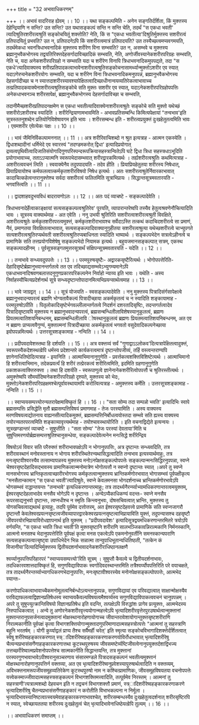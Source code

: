+++
title = "32 अभावाधिकरणम्"

+++
।। अभावं वादरिराह ह्येवम् ।। 10 ।। यथा सङ्कल्पमिति - अनेन सङ्गतिर्दर्शिता, किं मुक्त्तस्य देहेन्द्रियाणि न सन्ति? उत सन्ति? उत यथासङ्कल्पं सन्ति न सन्ति चेति, तदर्थं "स एकधा भवती' त्यादिश्रुतिरशरीरत्वश्रुतिं सङ्कोचयितुं शक्त्तोति? नेति, किं स "एकधा भवतीत्या'दिश्रुतिर्मुक्त्तस्य सशरीरत्वं प्रतिपादयितुं प्रभवति? उत न, प्रतिपादनेऽपि किं सशरीरत्वमात्रं प्रतिपादयति? उत तस्यैच्छत्वमप्यवगमयति, तदर्थमेकधा भवनत्रिधाभवनादिकं मुक्त्तस्य शरीरेण विना सम्भवति? उत न, असम्भवे च मुक्त्तस्य ब्रह्मानुभवैकभोगस्य तद्वयतिरिक्त्तदेहसर्गादाविच्छादिकं सम्भवति, नेति, अणोर्जीवस्यानेकशरीरपरिग्रहः सम्भवति, नेति च, यदा अनेकशरीरपरिग्रहो न सम्भवति यदा च शरीरेण विनापि त्रिधाभवनादिकमुपपद्यते, तदा "स एकधे'त्यादिवाक्यस्य शरीरप्रतिपादकत्वाभावेनाशरीरत्वश्रुतिसङ्कोचनासामर्थ्यान्मुक्त्तोऽशरीर एव स्यात् यदाऽणेरप्यनेकशरीरयोगः सम्भवति, यदा च शरीरेण विना त्रिधाभवनादिकमनुपपन्नं, ब्रह्मानुभवैकभोगस्य देहसर्गादीच्छा च न स्यात्तदाशरीरस्यावश्यापेक्षितत्वादिच्छाधीनान्वयव्यतिरेकत्वाभावाच्च तत्प्रतिपादकवाक्येनाशरीरत्वश्रुतिसङ्कोचे सति मुक्त्तः सशरीर एव स्यात्, यदाऽनेकशरीरपरिग्रहोपपत्तिः अनेकधाभवनञ्च शरीरसापेक्षं, ब्रह्मानुभवैकभोगस्य देहसर्गादाविच्छा च सम्भवति,

तदानीमैच्छशरीरप्रतिपादनक्षमेण स एकधा भवतीत्यादिवाक्येनाशरीरत्वश्रुतेः सङ्कोचे सति मुक्त्तो यथेच्छं सशरीरोऽशरीरश्च स्यादिति । शरीरेन्द्रियाणामभावमिति - अभावप्रतिसम्बन्धि किमित्यपेक्षायां "तन्वभाव'इति सूत्रस्ततनुशब्देन प्रतियोगिविशेषावगम इति भावः । शरीरसम्बन्ध इति - शरीरत्वप्रयुक्त्तं दुःखहेतुतत्वमिति भावः । एवमशरीर एवेत्येकः पक्षः ।। 10 ।।

।। भावं जैमिनिर्विकल्पामननात् ।। 11 ।। अत्र शरीरिवाचिशब्दो न श्रुत इत्यत्राह - आत्मन एकस्येति । द्विधाशब्दादीनां धर्मिभेदे एव स्वारस्यं "तदण्डमकरोत् द्विधा' इत्यादिप्रयोगात् द्रव्यत्वपृथिवीत्वादिजातिसंयोगादिगुणपरिस्पन्दरूपक्रियासहस्त्रान्वितेऽपि घटे द्विधा त्रिधा सहस्त्रधाऽभूदिति प्रयोगाभावाच्च, तताऽऽप्यात्मनि स्वरूपभेदासम्भवात् शरीरद्वारकमित्यर्थः । तर्ह्यशरीरत्वश्रुतिः कथमित्यत्राह - अशरीरत्ववचनं त्विति । स्ववाक्येनैव तदुपपादयति - तदेव हीति । प्रियाप्रियहेतुतया शरीरस्य निषेधात्, प्रियाप्रियायोश्च कर्मफलत्वात्कर्मकृतशरीरविषयो निषेध इत्यर्थः । अतः सशरीरत्वश्रुतेर्निवारकाभावात् कादाचित्कहेत्वन्तरानुक्त्तेश्च सर्वदा सशरीरत्वं फलितमिति सूत्राभिप्रायः । सिद्धान्तसूत्रमवतारयति - भगवांस्त्विति ।। 11 ।।

।। द्वादशाहवदुभयविधं बादरायणोऽतः ।। 12 ।। अतः पदं व्याचष्टे - सङ्कल्पादेवेति ।

त्रिधाभवनादेर्हेत्वाकाङ्क्षायां सत्यसङ्कल्पत्वश्रुतिरेव' पूरयति, व्यापारान्तरेष्वपि तस्यैव हेतुत्वश्रवणेनौचित्यादिति भावः । सूत्रस्य वाक्यार्थमाह - अत एवेति । ननु उभयी श्रुतिरिति सशरीरत्वाशरीरत्वश्रुती विवक्षिते, अशरीरत्वश्रुतेः कर्मकृतशरीरपरत्वमुक्त्तं, कर्मकृतशरीराभावश्च सर्वेदाऽस्ति तत्कथं कदाचिदशरीरत्वे सा प्रमाणं, नैवं, प्रमाणतया विवक्षितत्वाभावात्, सत्यसङ्कल्पादिवाक्यानुगृहीतया सशरीरत्वश्रुत्या यथेच्छशरीरत्वे चाभ्युपगते सत्यशरीरत्वश्रुतिरप्यर्थवती सशरीरत्वश्रुतिरप्यबाधिनता स्यादिति भाष्यार्थः । सङ्कल्पभेदेन सत्रत्वेऽहीनत्वे च प्रामाणिके सति तत्तप्रयोगविशेषेषु सङ्कल्पभेदो नियामक इत्यर्थः । बहुयजमानसङ्कल्पात् सत्रम्, एकस्थ सङ्कल्पादहीनम् । पूर्वसूत्रसङ्गतमुत्तरसूत्रार्थं संक्षिपन्सूत्रमवतारयति - यदेति ।। 12 ।।

।। तन्वभावे सन्ध्यवदुपपत्तेः ।। 13 ।। परमपुरुषसृष्टैः- अद्वारकसृष्टैरित्यर्थः । भोगोपपत्तेरिति- देहादिसृष्टेर्ब्रह्मानुभवानन्तर्गतत्वे तत एव तदिच्छाद्यसम्भवेऽभ्युगम्यमानेऽपि एकधाभवनादिश्रवणबलात्तदनुगुणप्रकारपरिकल्पनेन निर्वाहो न्याय्य इति भावः । यथेति - अस्य निर्वाहस्यौचित्यप्रदेर्शनार्थ सूत्रे सन्ध्यदृष्टान्तोपादानमित्यभिप्रयन्सार्थत्वमाह ।। 13 ।।

।। भावे जाग्रद्वत् ।। 14 ।। सूत्रं योजयति - स्वसङ्कल्पादेवेति । ननु मुक्त्तस्य पित्रादिसंर्गसापेक्षत्वे ब्रह्मानुभवादन्यपरत्वं ब्रह्मणि भोग्यतावैकल्यं पित्रादीच्छाया अकर्मकृतत्वं च न स्यादिति शङ्कायामाह - परमपुरुषोऽपीति । पितृलोकादिसृष्टेर्भगवल्लीलान्तर्गतत्वे निदर्शनं दशरतादिसृष्टिः, तदन्तगर्तत्वादेव पित्रादिसृष्टावपि मुक्त्तस्य न ब्रह्मानुभवादन्यपरत्वं, ब्रह्मसन्बन्धिलीलाविशेषस्यानुकूलत्वं, ब्रह्मणः प्रियतमत्वातिशयनिबन्धनम्, ब्रह्मसम्बन्धिलीलावि ोषस्थानुकूलत्वं ब्रह्मणः प्रियतमत्वातिशयनिबन्धनम्, अत एव न ब्रह्मणः प्राप्यत्ववैगुण्यं, मुक्त्तात्मनां पित्रादीच्छाया अकर्मकृतत्वं भगवतो वसुदेवादिकल्पनेच्छाया इवोपपन्नमित्यर्थः । उत्तरसूत्रशङ्कामाह - नन्विति ।। 14 ।।

।। प्रदीपवदावेशस्तथा हि दर्शयति ।। 15 ।। अत्र वक्त्तव्यं सर्वं "गुणाद्वाऽऽलोकव'दित्यत्रापेक्षितत्वादुक्त्तं, स्वरूपस्यैकदेशस्थत्व्रेपि धर्मस्य प्रदेशान्तरे कार्यकरत्वमात्रं दृष्टान्तोपजीव्यं, तर्हि वस्त्वन्तराण्यपि ज्ञानेनाधितिष्ठेदित्यत्राह - इयानिति । आत्माभिमानानुगुणेति - प्रवर्त्तकत्वशक्त्तिविशिष्टेत्यर्थः । आत्माभिमानो हि शरीरत्वाभिमानः, तदेकप्रवर्त्यं हि शरीरं तत्प्रेरकत्वं शरीरित्वमिति, इदमिति ग्रहणानुगुणेति प्रकाशकत्वाक्त्तिरुक्त्ता । तथा हि दशर्यति - स्वरूपाणुत्वे ज्ञानेनानेकशरीरित्वोपपत्तौ च श्रुतिरस्तीत्यर्थः । अमुक्त्तेष्वपि सौमर्यादिष्वनेकशरीरपरिग्रहो दृश्यते, मुक्त्तस्य को भेदः, मुक्त्तोऽनेकशरीरपरिग्रहक्षमश्चेत्पूर्वावस्थायामपि करोत्वित्यत्राह - अमुक्त्तस्य कर्मेति । उत्तरसूत्रशङ्कामाह - नन्विति ।। 15 ।।

।। स्वाप्ययसम्पत्त्योरन्यतरापेक्षमाविष्कृतं हि ।। 16 ।। "सता सोम्य तदा सम्पन्नो भवति' इत्यादिभिः स्वापे ब्रह्मसम्पत्तिः प्रसिद्धेति मृतौ ब्रह्मसम्पत्तिविषयं प्रमाणमाह - तेजः परस्यामिति । अस्य वाक्यस्य मरणविषयत्वद्योतनाय वाह्यनसीत्यादिकमुक्त्तं, ब्रह्मसम्पत्तिनिर्बोधत्वयोस्तदा सम्भवे सति ह्यस्य वाक्यस्य तयोरन्यतरपरत्वमिति शङ्काव्यावृत्त्यर्थमाह - तयोश्चावस्थायोरिति । इति वचनाद्विद्येते इत्यन्वयः । सूत्रखण्डान्तरं व्याचष्टे - सुषुप्तीति । "सता सोम्य' "तेजः परस्यां देवताया'मिति च सुषुप्तिमरणयोर्ब्रह्मसम्पत्तश्रुतिश्चानुसन्धेया, सङ्कल्पादेवेत्यनेन मनःसिद्धे शरीरेन्द्रिय

विषयोऽयं विवार सति परैरुक्त्तं शरीराभावपक्षेऽपि न भोगानुपपत्तिः, अत्र दृष्टान्तः सन्ध्यवदिति, तत्र शरीरावस्थानं मनोवस्तानाय न भोगाय शरीरस्थितेरन्यथासिद्धत्वादिति तन्वभाव इत्यस्यार्थमाहुः, तत्र मनःसृष्टवीश्वरस्यैव तत्साम्यापन्नस्य मुक्त्तस्य मनोऽनपेक्षसङ्कल्पोपपत्तेः सङ्कल्पान्मनःसिद्धिरनुपपन्ना, स्वप्ने चेश्वरसृष्टदेहादिसद्भावस्य प्रामाणिकत्वान्मनोमात्रेण भोगोत्पत्तौ न स्वप्नो दृष्टान्तः स्यात् ।अपरे तु स्वप्ने मानसभोगस्य भ्रान्तिकृतत्वाच्छारीरभोगस्य कर्मकृतत्वान्मुक्त्तस्य भ्रान्तिकर्मणोरभावात् भोगासम्भवं पूर्वपक्षीकृत्य "मनसैतान्कामान् "स एकधा भवती'त्यादिश्रुतेः, स्वप्ने केवलमनसा भोगदर्शनाच्च भ्रान्तिकर्मणोरभावेऽपि भोगसम्भवं राद्धान्तयन्तः "तन्वभावे' इत्यधिकरणान्तरमाहुः; तत्र तादर्थ्यनैरर्न्य्याभ्यामधिकरणान्तरत्वमयुक्त्तम्, ईश्वरसृष्टदेहलाभादेव मनसैव भोगेऽपि न दृष्टान्तः । अन्येऽप्यैकाधिकण्यं वदन्तः- स्वप्ने मनसैव रूपरसाद्यनुभवो दृष्टान्तः, त्वप्नधीश्च न स्मृतिः किन्त्वनुभवः, दोषसचिवत्वात् भ्रान्तिः, मुक्त्तस्य तु योगसचिवत्वाद्यथार्थ इत्याहुः, तदपि पूर्वमेव दत्तोत्तरम्, अत ईश्वरसृष्टदेहवत्त्वे प्रामाणिके सति स्वप्नजागरौ दृष्टान्तौ केवलेश्वरप्रयत्नसृष्टत्वजीवव्यापारद्वारकेश्वरप्रयत्नसृष्टत्वाभिप्रायाविति युक्त्तं, तदुपन्यासश्च दहसृष्टौ जीवपरयोरभिप्रायाविरोधज्ञापनार्थ इति युक्त्तम् । "प्रदीपवदावेशः' इत्यादिसूत्रद्वयमधिकरणान्तरमितरे त्रयोऽपि वर्णयन्ति, "स एकधा भवति त्रिधा भवती'ति मुक्त्तसृष्टानि शरीराणि सालभञ्जिकावन्निरात्मकानि निर्मनस्कानि, आत्मनो मनसश्च भेदानुपपत्तेरिति पूर्वपक्षं कृत्वा मनस एकत्वेऽपि एकमनोनुवर्तीनि समनस्कान्यपराणि सत्यसङ्कल्पत्वात्सृष्ट्वा उपाधिभेदेन भिन्नः सन्नात्मा तान्युपाधिभूतान्यधितिष्ठती, "तत्केन कं विजानीया'दित्यादिभिर्मुक्त्तस्य द्वितीयदशर्नाभावादनेकशरीराधिष्ठानलक्षणै

श्वर्य्यानुपपत्तिपरिहारपरं "स्वाप्ययसम्पत्त्यो'रिति सूत्रम् । सुषुप्तौ कैवल्ये च द्वितीयदर्शनाभावः, तदधिकारवशात्तदाविष्कृतं हि, सगुणविद्याविपाकः स्वर्गादिवदस्थान्तरमिति तत्रैश्वर्य्योपपत्तिरिति परे वयाचक्षते, तत्र तादर्थ्यनैरन्तर्य्याभ्यागधिकरणभेदानुपपत्तिः, मनःसृष्टावीश्वरस्येव मनोनपेक्षसङ्कल्पोपपत्तेः, आत्मभेद स्यान्तः-

करणोपाधिकत्वाभावाच्चैकमनोमूलत्वनिर्बन्धोऽत्यन्तानुपपन्नः, सगुणविद्यायां एव परिवद्यात्वात् साक्षान्मोक्षस्यैव परविद्याफलत्वाद्विज्ञानप्रतिषेधस्य स्वाप्ययकैवल्यविषयत्वमैश्वर्य्यस्य सगुणविद्याविपाकत्ववचनं चानुपपन्नम् । अपरे तु सुषुप्त्युत्क्रान्तिविषयो विज्ञानप्रतिषेध इति वदन्ति, तत्पक्षेऽपि विरुद्धांशः प्रागेव प्रत्युक्त्तः, आत्मभेदस्य निरुपाधिकत्वात् । अन्ये तु अणोरनेकशरीरवृत्त्ययोगान्महत्त्वेऽपि भृत्यादिशरीरवृत्तेरपुरउषार्थत्वान्मुक्त्तानां मुक्त्तान्तरानुपसर्जनत्वादमुक्त्तानां मोक्षस्थानारोहणायोगाच्च जीवान्तरावेशायोगान्तुक्त्तसृष्टशरीराणि निरात्मकानीति पूर्वपक्षं कृत्वा विभागशक्त्तियोगान्मुक्त्तादणुपरिमाणादात्मसहस्त्रोत्पत्तेः "आत्मनां तु सहस्त्राणि बहूनि भरतर्षम् । योगी कुर्य्याद्वलं प्राप्य तैश्च सर्वैमर्ही चरेत्' इति स्मृत्या सङ्कोचविभागादिशक्त्तेर्दर्शितत्वात् स्वेषु शरीरेष्वहङ्कारकरणात् स्त्र्ादिशरीरेष्वहङ्कारकरणाकरणयोविर्रोधाभावात् भृत्यादिशरीरेषु चैत्यन्यप्रभासंसर्गेणाहङ्कारकरणात्तथा कूटस्थपुरुषस्य जीवसमष्टेर्व्यष्टिजीवत्वेनानुपयुक्त्तर्दशाद्विभज्य तत्तच्छरीरेष्वात्मप्रवेशनोपपत्तेश्च सात्मकानीति सिद्धान्तयन्ति, तत्र मुक्त्तानां परस्परगुणभावाभावेऽपीश्वरानुसञ्चरणाय संसारमण्डले पित्रादसङ्कल्पनं भवतीत्यमुक्त्तानं मोक्षस्थानारोहणानुपपत्तिर्न वक्त्तव्या, अत एव भृत्यादिशरीरेष्वनुप्रवेशस्यापुरुषार्थत्वादिति न वक्त्तव्यम्, अविभक्त्तनामरूपजीवसमूहव्यतिरेकेण कूटस्थपुरुषो नाम न कश्चित्प्रामाणिकः, जीवसमूहविषयतया वचनोपपत्तेः यत्त्वेकस्माज्जीवादात्मसहस्त्रसङ्कल्पनं विभागशक्त्तिमत्त्वादिति, तत्पूर्वमेव निरस्तम् । आत्मनां तु सहस्त्राणी'त्यत्रात्मशब्दो देहवचन इति न तद्वचनं विभागशक्त्तौ प्रमाणं, स्त्र्ादिशरीरेष्वहङ्कारकरणाकरणे भृत्यादिशरीरेषु चैतन्यप्रभासंसर्गेणाहङ्कारं न करोतीति विभाभकल्पना न निर्मूला । भृत्यादिभावस्यानिष्टत्वात्स्वयमेवाहङ्कारकरणाभावश्चेत्, शरीरसम्बन्धस्यैव दुःखहेतुत्वदर्शनात् शरीरसृष्टिरपि न स्यात्, स्वेच्छायततया शरीरस्य दुःखहेतुत्वं चेत् भृत्यादिभावेनाधिष्ठेयत्व्रेपि तुल्यम् ।। 16 ।।

।। अभावाधिकरणं समाप्तम् ।।

